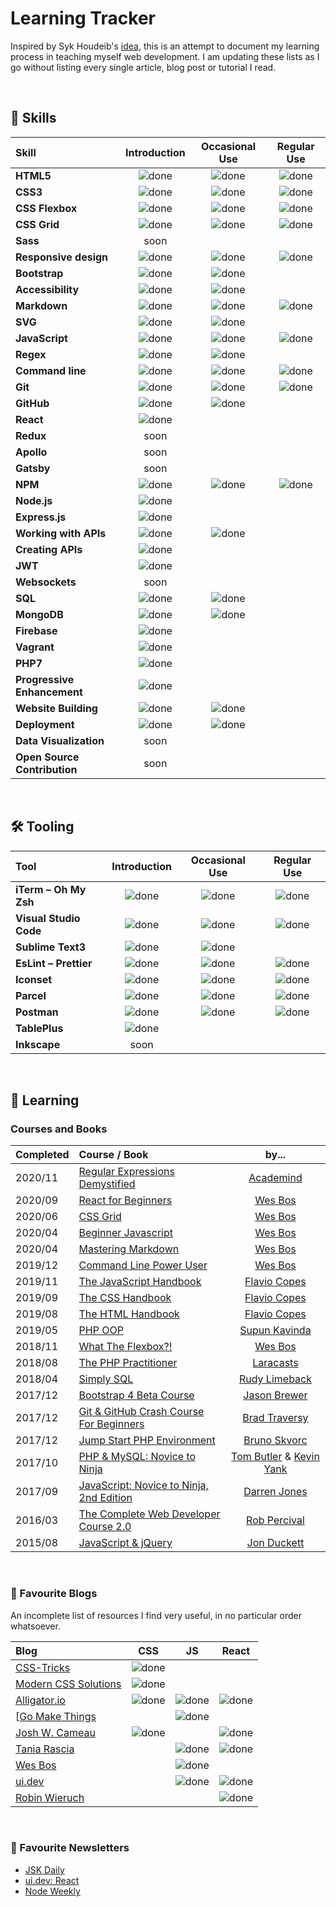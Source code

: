 # Learning Tracker

Inspired by Syk Houdeib's [idea](https://github.com/Syknapse/My-Learning-Tracker "Syk Houdeib's learning tracker on Github"), this is an attempt to document my learning process in teaching myself web development. I am updating these lists as I go without listing every single article, blog post or tutorial I read.

&nbsp;

## 💪 Skills

[done]: https://img.icons8.com/android/20/000000/checked.png "Done"

|               Skill              | Introduction | Occasional Use    | Regular Use |
|:--------------------------- |:-----------------:|:----------------------:|:----------------:|
|**HTML5**                    | ![done][done]     | ![done][done]          | ![done][done]    |
|**CSS3**                     | ![done][done]     | ![done][done]          | ![done][done]    |
|**CSS Flexbox**              | ![done][done]     | ![done][done]          | ![done][done]    |
|**CSS Grid**                 | ![done][done]     | ![done][done]          | ![done][done]    |
|**Sass**                     |       soon        |                        |                  |
|**Responsive design**        | ![done][done]     | ![done][done]          | ![done][done]    |
|**Bootstrap**                | ![done][done]     | ![done][done]          |                  |
|**Accessibility**            | ![done][done]     | ![done][done]          |                  |
|**Markdown**                 | ![done][done]     | ![done][done]          | ![done][done]    |
|**SVG**            		      | ![done][done]     | ![done][done]          |                  |
|**JavaScript**               | ![done][done]     | ![done][done]          | ![done][done]    |
|**Regex**                    | ![done][done]     | ![done][done]          |                  |
|**Command line**             | ![done][done]     | ![done][done]          | ![done][done]    |
|**Git**                      | ![done][done]     | ![done][done]          | ![done][done]    |
|**GitHub**                   | ![done][done]     | ![done][done]          |                  |
|**React**                    | ![done][done]     |                        |                  |
|**Redux**                    |       soon        |                        |                  |
|**Apollo**                   |       soon        |                        |                  |
|**Gatsby**                   |       soon        |                        |                  |
|**NPM**                      | ![done][done]     | ![done][done]          | ![done][done]    |
|**Node.js**                  | ![done][done]     |                        |                  |
|**Express.js**               | ![done][done]     |                        |                  |
|**Working with APIs**        | ![done][done]     | ![done][done]          |                  |
|**Creating APIs**            | ![done][done]     |                        |                  |
|**JWT**                      | ![done][done]     |                        |                  |
|**Websockets**               |       soon        |                        |                  |
|**SQL**                      | ![done][done]     | ![done][done]          |                  |
|**MongoDB**                  | ![done][done]     | ![done][done]          |                  |
|**Firebase**                 | ![done][done]     |                        |                  |
|**Vagrant**                  | ![done][done]     |                        |                  |
|**PHP7**                     | ![done][done]     |                        |                  |
|**Progressive Enhancement**  | ![done][done]     |                        |                  |
|**Website Building**         | ![done][done]     | ![done][done]          |                  |
|**Deployment**               | ![done][done]     | ![done][done]          |                  |
|**Data Visualization**       |       soon        |                        |                  |
|**Open Source Contribution** |       soon        |                        |                  |

&nbsp;

## 🛠️ Tooling

|               Tool              | Introduction | Occasional Use    | Regular Use |
|:-------------------------------- |:-----------------:|:----------------------:|:----------------:|
|**iTerm – Oh My Zsh**             | ![done][done]     | ![done][done]          | ![done][done]    |
|**Visual Studio Code**            | ![done][done]     | ![done][done]          | ![done][done]    |
|**Sublime Text3**                 | ![done][done]     | ![done][done]          |                  |
|**EsLint – Prettier**             | ![done][done]     | ![done][done]          | ![done][done]    |
|**Iconset**                       | ![done][done]     | ![done][done]          | ![done][done]    |
|**Parcel**                        | ![done][done]     | ![done][done]          | ![done][done]    |
|**Postman**                       | ![done][done]     | ![done][done]          | ![done][done]    |
|**TablePlus**                     | ![done][done]     |                        |                  |
|**Inkscape**                      |       soon        |                        |                  |

&nbsp;

## 📙 Learning

### Courses and Books

|   Completed     | Course / Book                           |                by...                        |
|:----------------|:----------------------------------------------------------------|:---------------------------------------:|
| 2020/11 | [Regular Expressions Demystified](https://www.youtube.com/playlist?list=PL55RiY5tL51ryV3MhCbH8bLl7O_RZGUUE)                                      | [Academind] |
| 2020/09 | [React for Beginners](https://reactforbeginners.com/)                                      | [Wes Bos] |
| 2020/06 | [CSS Grid](https://cssgrid.io/)                                      | [Wes Bos] |
| 2020/04 | [Beginner Javascript](https://wesbos.com/beginner-javascript)                                      | [Wes Bos] |
| 2020/04 | [Mastering Markdown](https://wesbos.com/mastering-markdown)                                        | [Wes Bos] |
| 2019/12 | [Command Line Power User](https://wesbos.com/command-line-video-tutorials)                      | [Wes Bos] |
| 2019/11 | [The JavaScript Handbook ](https://flaviocopes.com/page/javascript-handbook/)                              | [Flavio Copes] |
| 2019/09 | [The CSS Handbook ](https://flaviocopes.com/page/css-handbook/)                              | [Flavio Copes] |
| 2019/08 | [The HTML Handbook ](https://flaviocopes.com/page/html-handbook/)                            | [Flavio Copes] |
| 2019/05 | [PHP OOP](https://tutorials.supunkavinda.blog/php/oop-intro)                                   | [Supun Kavinda] |
| 2018/11 | [What The Flexbox?!](https://flexbox.io/)                                    | [Wes Bos] |
| 2018/08 | [The PHP Practitioner](https://laracasts.com/series/php-for-beginners)           | [Laracasts] |
| 2018/04 | [Simply SQL](https://www.sitepoint.com/premium/books/simply-sql)           | [Rudy Limeback] |
| 2017/12 | [Bootstrap 4 Beta Course ](https://www.sitepoint.com/premium/courses/introduction-to-bootstrap-4-2984)                                    | [Jason Brewer] |
| 2017/12 | [Git & GitHub Crash Course For Beginners ](https://www.youtube.com/watch?v=SWYqp7iY_Tc)                                    | [Brad Traversy] |
| 2017/12 | [Jump Start PHP Environment](https://www.sitepoint.com/premium/books/jump-start-php-environment)                                    | [Bruno Skvorc]  |
| 2017/10 | [PHP & MySQL: Novice to Ninja](https://www.sitepoint.com/premium/books/php-mysql-novice-to-ninja-6th-edition)                                    | [Tom Butler] & [Kevin Yank]|
| 2017/09 | [JavaScript: Novice to Ninja, 2nd Edition](https://www.sitepoint.com/premium/books/javascript-novice-to-ninja-2nd-edition)                                    | [Darren Jones]  |
| 2016/03 | [The Complete Web Developer Course 2.0 ](https://www.udemy.com/course/the-complete-web-developer-course-2/)                                    | [Rob Percival]  |
| 2015/08 | [JavaScript & jQuery](http://javascriptbook.com/)                                    | [Jon Duckett] |

&nbsp;

### 🔖 Favourite Blogs

An incomplete list of resources I find very useful, in no particular order whatsoever.

| Blog                                                    |      CSS      |      JS       |     React     |
|:--------------------------------------------------------|:-------------:|:-------------:|:-------------:|
| [CSS-Tricks](https://css-tricks.com/)                   | ![done][done] |               |               |
| [Modern CSS Solutions](https://moderncss.dev/)          | ![done][done] |               |               |
| [Alligator.io](https://alligator.io/)                   | ![done][done] | ![done][done] | ![done][done] |
| [[Go Make Things](https://gomakethings.com/articles/)   |               | ![done][done] |               |
| [Josh W. Cameau](https://www.joshwcomeau.com/)          | ![done][done] |               | ![done][done] |
| [Tania Rascia](https://www.taniarascia.com/)            |               | ![done][done] | ![done][done] |
| [Wes Bos](https://wesbos.com/tips)                      |               | ![done][done] |               |
| [ui.dev](https://ui.dev/blog/)                          |               | ![done][done] | ![done][done] |
| [Robin Wieruch](https://www.robinwieruch.de/blog)       |               |               | ![done][done] |

&nbsp;

### 📩 Favourite Newsletters

* [JSK Daily](https://us9.campaign-archive.com/?e=20252a026b&u=4ba84fe3f6d629e746e48e5b7&id=a8a4737347)
* [ui.dev: React](https://ui.dev/newsletters/react/)
* [Node Weekly](https://nodeweekly.com/)

[//]: # (Reference links to courses)
[Academind]: https://academind.com/
[Wes Bos]: https://wesbos.com
[Flavio Copes]: https://flaviocopes.com/
[Jason Brewer]: https://www.linkedin.com/in/jbrewer3
[Supun Kavinda]: https://twitter.com/_SupunKavinda
[Darren Jones]: https://www.sitepoint.com/author/djones
[Tom Butler]: https://www.sitepoint.com/author/tbutler
[Laracasts]: https://laracasts.com/topics/php
[Rudy Limeback]: https://www.sitepoint.com/author/rudy-limeback
[Kevin Yank]: https://www.sitepoint.com/author/kevin-yank
[Brad Traversy]: https://www.traversymedia.com/
[Bruno Skvorc]: https://www.sitepoint.com/author/bskvorc
[Jon Duckett]: https://www.amazon.com/Jon-Duckett/e/B001IR3Q7I%3Fref=dbs_a_mng_rwt_scns_share
[Rob Percival]: https://www.udemy.com/user/robpercival/
